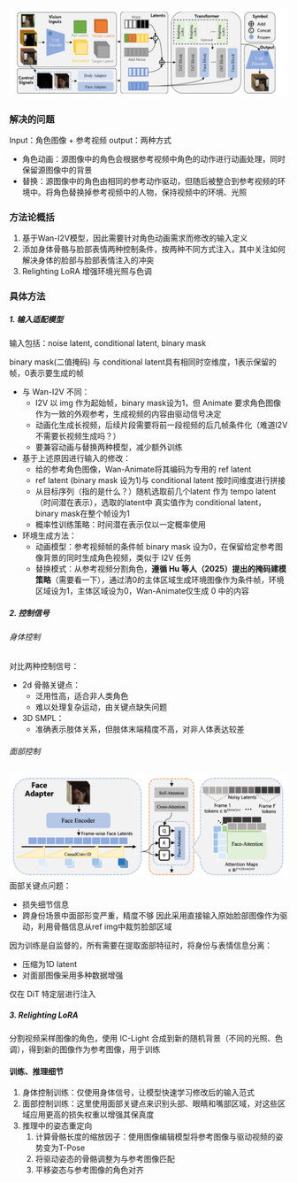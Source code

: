 ![](../attachment/Pasted%20image%2020250923220324.png)

### 解决的问题
Input：角色图像 + 参考视频
output：两种方式
- 角色动画：源图像中的角色会根据参考视频中角色的动作进行动画处理，同时保留源图像中的背景
- 替换：源图像中的角色由相同的参考动作驱动，但随后被整合到参考视频的环境中。将角色替换掉参考视频中的人物，保持视频中的环境、光照

### 方法论概括
1. 基于Wan-I2V模型，因此需要针对角色动画需求而修改的输入定义
2. 添加身体骨骼与脸部表情两种控制条件，按两种不同方式注入，其中关注如何解决身体的脸部与脸部表情注入的冲突
3. Relighting LoRA 增强环境光照与色调


### 具体方法
##### 1. 输入适配模型
输入包括：noise latent, conditional latent, binary mask

binary mask(二值掩码) 与 conditional latent具有相同时空维度，1表示保留的帧，0表示要生成的帧
- 与 Wan-I2V 不同：
	- I2V 以 img 作为起始帧，binary mask设为1，但 Animate 要求角色图像作为一致的外观参考，生成视频的内容由驱动信号决定
	- 动画化生成长视频，后续片段需要将前一段视频的后几帧条件化（难道I2V不需要长视频生成吗？）
	- 要兼容动画与替换两种模型，减少额外训练
- 基于上述原因进行输入的修改：
	- 给的参考角色图像，Wan-Animate将其编码为专用的 ref latent
	- ref latent (binary mask 设为1)与 conditional latent 按时间维度进行拼接
	- 从目标序列（指的是什么？）随机选取前几个latent 作为 tempo latent（时间潜在表示），选取的latent中 真实值作为 conditional latent，binary mask在整个帧设为1
	- 概率性训练策略：时间潜在表示仅以一定概率使用
- 环境生成方法：
	- 动画模型：参考视频帧的条件帧 binary mask 设为0，在保留给定参考图像背景的同时生成角色视频，类似于 I2V 任务
	- 替换模式：从参考视频分割角色，**遵循 Hu 等人（2025）提出的掩码建模策略**（需要看一下），通过清0的主体区域生成环境图像作为条件帧，环境区域设为1，主体区域设为0，Wan-Animate仅生成 0 中的内容

##### 2. 控制信号
###### 身体控制
对比两种控制信号：
- 2d 骨骼关键点：
	- 泛用性高，适合非人类角色
	- 难以处理复杂运动，由关键点缺失问题
- 3D SMPL：
	- 准确表示肢体关系，但肢体末端精度不高，对非人体表达较差



###### 面部控制
![](../attachment/Pasted%20image%2020250924093834.png)
面部关键点问题：
- 损失细节信息
- 跨身份场景中面部形变严重，精度不够
因此采用直接输入原始脸部图像作为驱动，利用骨骼信息从ref img中裁剪脸部区域

因为训练是自监督的，所有需要在提取面部特征时，将身份与表情信息分离：
- 压缩为1D latent
- 对面部图像采用多种数据增强

仅在 DiT 特定层进行注入


##### 3. Relighting LoRA
分割视频采样图像的角色，使用 IC-Light 合成到新的随机背景（不同的光照、色调），得到新的图像作为参考图像，用于训练


#### 训练、推理细节
1. 身体控制训练：仅使用身体信号，让模型快速学习修改后的输入范式
2. 面部控制训练：这里使用面部关键点来识别头部、眼睛和嘴部区域，对这些区域应用更高的损失权重以增强其保真度
3. 推理中的姿态重定向
	1. 计算骨骼长度的缩放因子：使用图像编辑模型将参考图像与驱动视频的姿势变为T-Pose
	2. 将驱动姿态的骨骼调整为与参考图像匹配
	3. 平移姿态与参考图像的角色对齐

